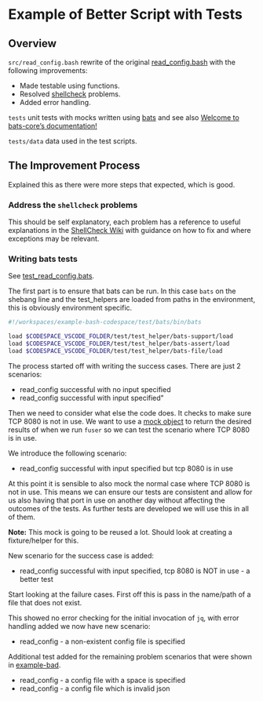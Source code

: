 # Example of Better Script with Tests

## Overview

`src/read_config.bash` rewrite of the original [read_config.bash](../example-bad/src/read_config.bash) with the following improvements:

* Made testable using functions.
* Resolved [shellcheck](https://github.com/koalaman/shellcheck.net) problems.
* Added error handling.

`tests` unit tests with mocks written using [bats](https://github.com/bats-core/bats-core) and see also [Welcome to bats-core’s documentation!](https://bats-core.readthedocs.io/en/stable/index.html)

`tests/data` data used in the test scripts.

## The Improvement Process

Explained this as there were more steps that expected, which is good.

### Address the `shellcheck` problems

This should be self explanatory, each problem has a reference to useful explanations in the [ShellCheck Wiki](https://www.shellcheck.net/wiki/)
 with guidance on how to fix and where exceptions may be relevant.

### Writing bats tests

See [test_read_config.bats](tests/test_read_config.bats).

The first part is to ensure that bats can be run. In this case `bats` on the shebang line and the test_helpers are loaded from paths in the environment, this is obviously environment specific.

```bash
#!/workspaces/example-bash-codespace/test/bats/bin/bats

load $CODESPACE_VSCODE_FOLDER/test/test_helper/bats-support/load
load $CODESPACE_VSCODE_FOLDER/test/test_helper/bats-assert/load
load $CODESPACE_VSCODE_FOLDER/test/test_helper/bats-file/load
```

The process started off with writing the success cases. There are just 2 scenarios:

* read_config successful with no input specified
* read_config successful with input specified"

Then we need to consider what else the code does. It checks to make sure TCP 8080 is not in use. We want to use a [mock object](https://en.wikipedia.org/wiki/Mock_object) to return the desired results of when we run `fuser` so we can test the scenario where TCP 8080 is in use.

We introduce the following scenario:

* read_config successful with input specified but tcp 8080 is in use

At this point it is sensible to also mock the normal case where TCP 8080 is not in use. This means we can ensure our tests are consistent and allow for us also having that port in use on another day without affecting the outcomes of the tests. As further tests are developed we will use this in all of them.

**Note:** This mock is going to be reused a lot. Should look at creating a fixture/helper for this.

New scenario for the success case is added:

* read_config successful with input specified, tcp 8080 is NOT in use - a better test

Start looking at the failure cases. First off this is pass in the name/path of a file that does not exist.

This showed no error checking for the initial invocation of `jq`, with error handling added we now have new scenario:

* read_config - a non-existent config file is specified

Additional test added for the remaining problem scenarios that were shown in [example-bad](../example-bad/README.md).

* read_config - a config file with a space is specified
* read_config - a config file which is invalid json
